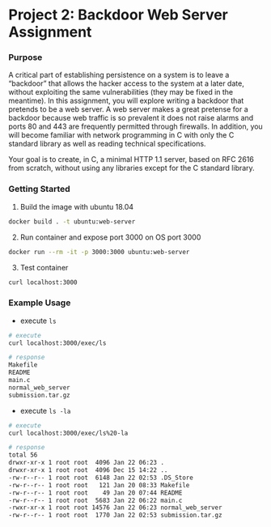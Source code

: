 # Project 2: Backdoor Web Server Assignment

### Purpose

A critical part of establishing persistence on a system is to leave a “backdoor” that allows the hacker access to the system at a later date, without exploiting the same vulnerabilities (they may be fixed in the meantime). In this assignment, you will explore writing a backdoor that pretends to be a web server. A web server makes a great pretense for a backdoor because web traffic is so prevalent it does not raise alarms and ports 80 and 443 are frequently permitted through firewalls. In addition, you will become familiar with network programming in C with only the C standard library as well as reading technical specifications.

Your goal is to create, in C, a minimal HTTP 1.1 server, based on RFC 2616 from scratch, without using any libraries except for the C standard library.

### Getting Started

1. Build the image with ubuntu 18.04

```sh
docker build . -t ubuntu:web-server
```

2. Run container and expose port 3000 on OS port 3000

```sh
docker run --rm -it -p 3000:3000 ubuntu:web-server
```

3. Test container

```sh
curl localhost:3000
```

### Example Usage

- execute `ls`

```sh
# execute
curl localhost:3000/exec/ls
```

```sh
# response
Makefile
README
main.c
normal_web_server
submission.tar.gz
```

- execute `ls -la`

```sh
# execute
curl localhost:3000/exec/ls%20-la
```

```sh
# response
total 56
drwxr-xr-x 1 root root  4096 Jan 22 06:23 .
drwxr-xr-x 1 root root  4096 Dec 15 14:22 ..
-rw-r--r-- 1 root root  6148 Jan 22 02:53 .DS_Store
-rw-r--r-- 1 root root   121 Jan 20 08:33 Makefile
-rw-r--r-- 1 root root    49 Jan 20 07:44 README
-rw-r--r-- 1 root root  5683 Jan 22 06:22 main.c
-rwxr-xr-x 1 root root 14576 Jan 22 06:23 normal_web_server
-rw-r--r-- 1 root root  1770 Jan 22 02:53 submission.tar.gz
```
